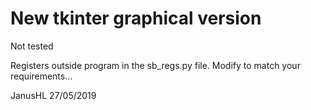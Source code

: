# New tkinter graphical version

Not tested

Registers outside program in the sb_regs.py file. Modify to match your requirements...

JanusHL 27/05/2019
